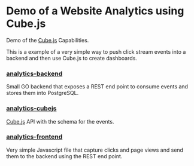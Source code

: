 # Demo of a Website Analytics using Cube.js

Demo of the [Cube.js](https://cube.dev/) Capabilities. 

This is a example of a very simple way to push click stream events into a backend and then use Cube.js to create dashboards.

### [analytics-backend](analytics-backend/README.md)

Small GO backend that exposes a REST end point to consume events and stores them into PostgreSQL.

### [analytics-cubejs](analytics-cubejs/README.md)

[Cube.js](https://cube.dev/) API with the schema for the events.

### [analytics-frontend](analytics-frontend/README.md)

Very simple Javascript file that capture clicks and page views and send them to the backend using the REST end point.
